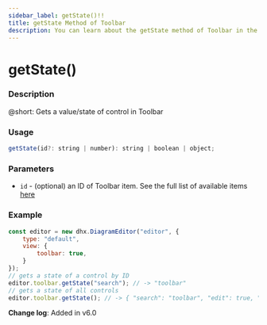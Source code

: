 ```yaml
---
sidebar_label: getState()!!
title: getState Method of Toolbar
description: You can learn about the getState method of Toolbar in the documentation of the DHTMLX JavaScript Diagram library. Browse developer guides and API reference, try out code examples and live demos, and download a free 30-day evaluation version of DHTMLX Diagram.
---
```


# getState()

### Description

@short: Gets a value/state of control in Toolbar

### Usage

~~~js
getState(id?: string | number): string | boolean | object;
~~~

### Parameters

- `id` - (optional) an ID of Toolbar item. See the full list of available items [here](api/diagram_editor/toolbar/config/items_property.md)

### Example

~~~js {7-10}
const editor = new dhx.DiagramEditor("editor", {
    type: "default",
    view: {
        toolbar: true,
    }
});
// gets a state of a control by ID
editor.toolbar.getState("search"); // -> "toolbar"
// gets a state of all controls
editor.toolbar.getState(); // -> { "search": "toolbar", "edit": true, "align": "right" }
~~~

**Change log**: Added in v6.0
